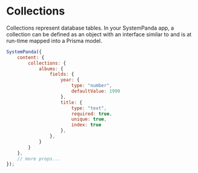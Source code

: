 # **Collections**
Collections represent database tables. In your SystemPanda app, a collection can be defined as an object with an interface similar to and is at run-time mapped into a Prisma model.

```js
SystemPanda({
	content: {
		collections: {
			albums: {
				fields: {
					year: {
						type: "number",
						defaultValue: 1999
					},
					title: {
						type: "text",
						required: true,
						unique: true,
						index: true
					},
				},
			}
		}
	},
	// more props...
});
```
